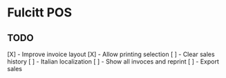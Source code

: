 # Fulcitt POS

## TODO

[X] - Improve invoice layout
[X] - Allow printing selection
[ ] - Clear sales history
[ ] - Italian localization
[ ] - Show all invoces and reprint
[ ] - Export sales